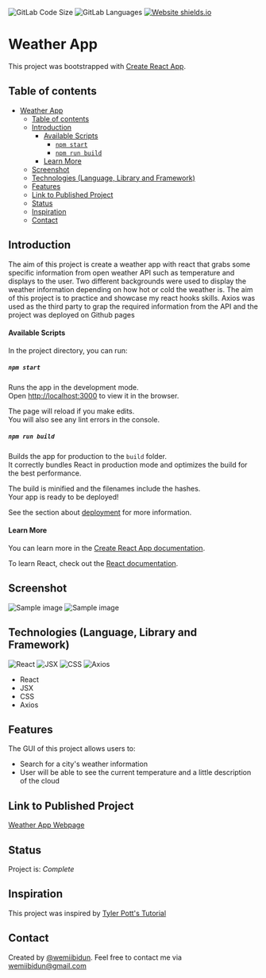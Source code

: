 ![GitLab Code Size](https://img.shields.io/github/languages/code-size/wemiibidun/weather_app2_react)
![GitLab Languages](https://img.shields.io/github/languages/count/wemiibidun/weather_app2_react)
[![Website shields.io](https://img.shields.io/website-up-down-green-red/http/shields.io.svg)](http://shields.io/)



# Weather App
This project was bootstrapped with [Create React App](https://github.com/facebook/create-react-app). 

## Table of contents
- [Weather App](#weather-app)
  - [Table of contents](#table-of-contents)
  - [Introduction](#introduction)
      - [Available Scripts](#available-scripts)
        - [`npm start`](#npm-start)
        - [`npm run build`](#npm-run-build)
      - [Learn More](#learn-more)
  - [Screenshot](#screenshot)
  - [Technologies (Language, Library and Framework)](#technologies-language-library-and-framework)
  - [Features](#features)
  - [Link to Published Project](#link-to-published-project)
  - [Status](#status)
  - [Inspiration](#inspiration)
  - [Contact](#contact)


## Introduction

The aim of this project is create a weather app with react that grabs some specific information from open weather API such as temperature and displays to the user. Two different backgrounds were used to display the weather information depending on how hot or cold the weather is. The aim of this project is to practice and showcase my react hooks skills. Axios was used as the third party to grap the required information from the API and the project was deployed on Github pages

#### Available Scripts

In the project directory, you can run:

##### `npm start`

Runs the app in the development mode.\
Open [http://localhost:3000](http://localhost:3000) to view it in the browser.

The page will reload if you make edits.\
You will also see any lint errors in the console.


##### `npm run build`

Builds the app for production to the `build` folder.\
It correctly bundles React in production mode and optimizes the build for the best performance.

The build is minified and the filenames include the hashes.\
Your app is ready to be deployed!

See the section about [deployment](https://facebook.github.io/create-react-app/docs/deployment) for more information.


#### Learn More

You can learn more in the [Create React App documentation](https://facebook.github.io/create-react-app/docs/getting-started).

To learn React, check out the [React documentation](https://reactjs.org/).


## Screenshot
![Sample image](https://github.com/wemiibidun/weather_app2_react/blob/main/Screen%20Shot.png)
![Sample image](https://github.com/wemiibidun/weather_app2_react/blob/main/Screen%20Shot2.png)

## Technologies (Language, Library and Framework)
![React](https://img.shields.io/badge/React-239120?style=for-the-badge&logo=react&logoColor=white)
![JSX](https://img.shields.io/badge/JSX-239120?style=for-the-badge&logo=jsx&logoColor=white)
![CSS](https://img.shields.io/badge/CSS-239120?&style=for-the-badge&logo=css3&logoColor=white)
![Axios](https://img.shields.io/badge/Axios-239120?style=for-the-badge&logo=axios&logoColor=white)

* React
* JSX
* CSS
* Axios

## Features
The GUI of this project allows users to:
* Search for a city's weather information
* User will be able to see the current temperature and a little description of the cloud


## Link to Published Project
[Weather App Webpage](https://wemiibidun.github.io/weather_app2_react/)


## Status
Project is: _Complete_


## Inspiration
This project was inspired by [Tyler Pott's Tutorial](https://www.youtube.com/watch?v=GuA0_Z1llYU)

## Contact
Created by [@wemiibidun](https://twitter.com/wemiibidun/). Feel free to contact me via wemiibidun@gmail.com
